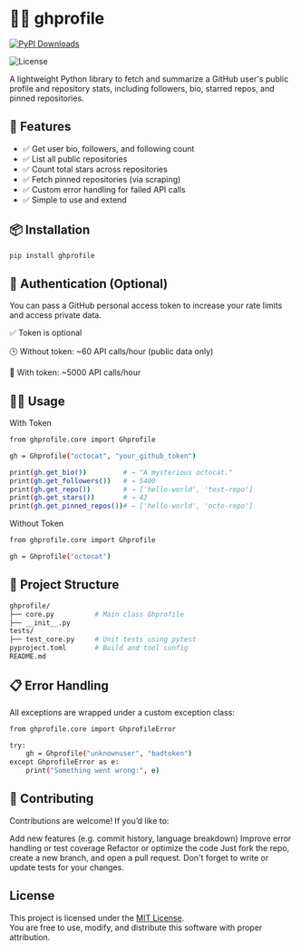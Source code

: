 # 🧑‍💻 ghprofile
[![PyPI Downloads](https://static.pepy.tech/badge/ghprofile)](https://pepy.tech/projects/ghprofile)

![License](https://img.shields.io/badge/license-MIT-blue.svg)

A lightweight Python library to fetch and summarize a GitHub user's public profile and repository stats, including followers, bio, starred repos, and pinned repositories.

## 🚀 Features

- ✅ Get user bio, followers, and following count  
- ✅ List all public repositories  
- ✅ Count total stars across repositories  
- ✅ Fetch pinned repositories (via scraping)  
- ✅ Custom error handling for failed API calls  
- ✅ Simple to use and extend

## 📦 Installation

```bash
pip install ghprofile
```
## 🔑 Authentication (Optional)
You can pass a GitHub personal access token to increase your rate limits and access private data.

✅ Token is optional

🕒 Without token: ~60 API calls/hour (public data only)

🔐 With token: ~5000 API calls/hour

## 🧑‍💻 Usage
With Token
```bash
from ghprofile.core import Ghprofile

gh = Ghprofile("octocat", "your_github_token")

print(gh.get_bio())         # → "A mysterious octocat."
print(gh.get_followers())   # → 5400
print(gh.get_repo())        # → ['hello-world', 'test-repo']
print(gh.get_stars())       # → 42
print(gh.get_pinned_repos())# → ['hello-world', 'octo-repo']
```
Without Token
```bash
from ghprofile.core import Ghprofile

gh = Ghprofile("octocat")
```
## 📁 Project Structure
```bash
ghprofile/
├── core.py          # Main class Ghprofile
├── __init__.py
tests/
├── test_core.py     # Unit tests using pytest
pyproject.toml       # Build and tool config
README.md
```
## 📋 Error Handling
All exceptions are wrapped under a custom exception class:
```bash
from ghprofile.core import GhprofileError

try:
    gh = Ghprofile("unknownuser", "badtoken")
except GhprofileError as e:
    print("Something went wrong:", e)
```
## 🤝 Contributing
Contributions are welcome! If you’d like to:

Add new features (e.g. commit history, language breakdown)
Improve error handling or test coverage
Refactor or optimize the code
Just fork the repo, create a new branch, and open a pull request.
Don't forget to write or update tests for your changes.

## License

This project is licensed under the [MIT License](LICENSE).  
You are free to use, modify, and distribute this software with proper attribution.
